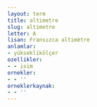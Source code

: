 ```yaml
---
layout: term
title: altimetre
slug: altimetre
letter: A
lisan: Fransızca altimètre
anlamlar:
- yükseklikölçer
ozellikler:
- - isim
ornekler:
- - ''
orneklerkaynak:
- - ''
---
```

